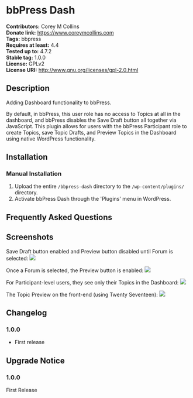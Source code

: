 # bbPress Dash #
**Contributors:**      Corey M Collins  
**Donate link:**       https://www.coreymcollins.com  
**Tags:**              bbpress  
**Requires at least:** 4.4  
**Tested up to:**      4.7.2  
**Stable tag:**        1.0.0  
**License:**           GPLv2  
**License URI:**       http://www.gnu.org/licenses/gpl-2.0.html  

## Description ##

Adding Dashboard functionality to bbPress.

By default, in bbPress, this user role has no access to Topics at all in the dashboard, and bbPress disables the Save Draft button all together via JavaScript. This plugin allows for users with the bbPress Participant role to create Topics, save Topic Drafts, and Preview Topics in the Dashboard using native WordPress functionality.

## Installation ##

### Manual Installation ###

1. Upload the entire `/bbpress-dash` directory to the `/wp-content/plugins/` directory.
2. Activate bbPress Dash through the 'Plugins' menu in WordPress.

## Frequently Asked Questions ##


## Screenshots ##
Save Draft button enabled and Preview button disabled until Forum is selected:
![](https://dl.dropbox.com/s/z5mta2954rbz2hq/Screenshot%202017-12-05%2013.38.03.jpg?dl=0)

Once a Forum is selected, the Preview button is enabled:
![](https://dl.dropbox.com/s/g32rh6jq38qqrqj/Screenshot%202017-12-05%2013.38.14.jpg?dl=0)

For Participant-level users, they see only their Topics in the Dashboard:
![](https://dl.dropbox.com/s/6i6gzcebbdo1mpp/Screenshot%202017-12-05%2013.38.56.jpg?dl=0)

The Topic Preview on the front-end (using Twenty Seventeen):
![](https://dl.dropbox.com/s/c2qidrpme67mm1z/Screenshot%202017-12-05%2013.39.58.jpg?dl=0)

## Changelog ##

### 1.0.0 ###
* First release

## Upgrade Notice ##

### 1.0.0 ###
First Release
